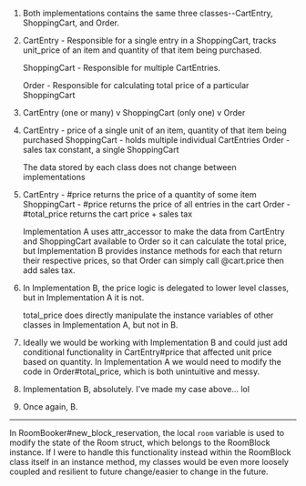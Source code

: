 1. Both implementations contains the same three classes--CartEntry, ShoppingCart, and Order.

2. CartEntry - Responsible for a single entry in a ShoppingCart, tracks unit_price of an item and quantity of that item being purchased.

   ShoppingCart - Responsible for multiple CartEntries.

   Order - Responsible for calculating total price of a particular ShoppingCart

3. CartEntry (one or many)
           v
   ShoppingCart (only one)
           v
         Order

4. CartEntry - price of a single unit of an item, quantity of that item being purchased
   ShoppingCart - holds multiple individual CartEntries
   Order - sales tax constant, a single ShoppingCart

   The data stored by each class does not change between implementations

5. CartEntry - #price returns the price of a quantity of some item
   ShoppingCart - #price returns the price of all entries in the cart
   Order - #total_price returns the cart price + sales tax

   Implementation A uses attr_accessor to make the data from CartEntry and ShoppingCart available to Order so it can calculate the total price, but Implementation B provides instance methods for each that return their respective prices, so that Order can simply call @cart.price then add sales tax.

6. In Implementation B, the price logic is delegated to lower level classes, but in Implementation A it is not.

   total_price does directly manipulate the instance variables of other classes in Implementation A, but not in B.

7. Ideally we would be working with Implementation B and could just add conditional functionality in CartEntry#price that affected unit price based on quantity. In Implementation A we would need to modify the code in Order#total_price, which is both unintuitive and messy.

8. Implementation B, absolutely. I've made my case above... lol

9. Once again, B.


-----------


In RoomBooker#new_block_reservation, the local `room` variable is used to modify the state of the Room struct, which belongs to the RoomBlock instance. If I were to handle this functionality instead within the RoomBlock class itself in an instance method, my classes would be even more loosely coupled and resilient to future change/easier to change in the future.
